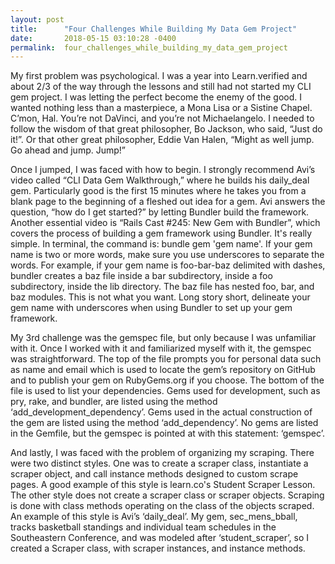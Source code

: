 ```yaml
---
layout: post
title:      "Four Challenges While Building My Data Gem Project"
date:       2018-05-15 03:10:28 -0400
permalink:  four_challenges_while_building_my_data_gem_project
---
```



My first problem was psychological. I was a year into Learn.verified and about 2/3 of the way through the lessons and still had not started my CLI gem project. I was letting the perfect become the enemy of the good. I wanted nothing less than a masterpiece, a Mona Lisa or a Sistine Chapel. C’mon, Hal. You’re not DaVinci, and you’re not Michaelangelo. I needed to follow the wisdom of that great philosopher, Bo Jackson, who said, “Just do it!”. Or that other great philosopher, Eddie Van Halen, “Might as well jump. Go ahead and jump. Jump!”

Once I jumped, I was faced with how to begin. I strongly recommend Avi’s video called “CLI Data Gem Walkthrough,” where he builds his daily_deal gem. Particularly good is the first 15 minutes where he takes you from a blank page to the beginning of a fleshed out idea for a gem. Avi answers the question, “how do I get started?” by letting Bundler build the framework. Another essential video is “Rails Cast #245: New Gem with Bundler”, which covers the process of building a gem framework using Bundler. It's really simple. In terminal, the command is: bundle gem 'gem name'. If your gem name is two or more words, make sure you use underscores to separate the words. For example, if your gem name is foo-bar-baz delimited with dashes, bundler creates a baz file inside a bar subdirectory, inside a foo subdirectory, inside the lib directory. The baz file has nested foo, bar, and baz modules. This is not what you want. Long story short, delineate your gem name with underscores when using Bundler to set up your gem framework.

My 3rd challenge was the gemspec file, but only because I was unfamiliar with it. Once I worked with it and familiarized myself with it, the gemspec was straightforward. The top of the file prompts you for personal data such as name and email which is used to locate the gem’s repository on GitHub and to publish your gem on RubyGems.org if you choose. The bottom of the file is used to list your dependencies. Gems used for development, such as pry, rake, and bundler, are listed using the method ‘add_development_dependency’. Gems used in the actual construction of the gem are listed using the method ‘add_dependency’. No gems are listed in the Gemfile, but the gemspec is pointed at with this statement: ‘gemspec’.

And lastly, I was faced with the problem of organizing my scraping. There were two distinct styles. One was to create a scraper class, instantiate a scraper object, and call instance methods designed to custom scrape pages. A good example of this style is learn.co's Student Scraper Lesson. The other style does not create a scraper class or scraper objects. Scraping is done with class methods operating on the class of the objects scraped. An example of this style is Avi’s ‘daily_deal’. My gem, sec_mens_bball, tracks basketball standings and individual team schedules in the Southeastern Conference, and was modeled after ‘student_scraper’, so I created a Scraper class, with scraper instances, and instance methods.
